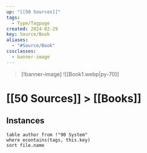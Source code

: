 ```yaml
---
up: "[[50 Sources]]"
tags:
  - Type/Tagpage
created: 2024-02-29
key: Source/Book
aliases:
  - "#Source/Book"
cssclasses:
  - banner-image
---
```

> [!banner-image] ![[Book1.webp|py-70]]
> 
# [[50 Sources]] > [[Books]]
## Instances
```dataview
table author from !"90 System"
where econtains(tags, this.key)
sort file.name
```
